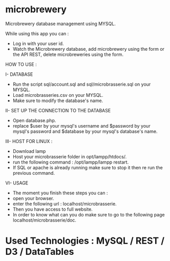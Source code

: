 # microbrewery


Microbrewery database management using MYSQL.


While using this app you can :

- Log in with your user id.
- Watch the Microbrewery database, add microbrewery using the form or the API REST, delete microbreweries using the form.



HOW TO USE :

I- DATABASE
- Run the script sql/account.sql and sql/microbrasserie.sql on your MYSQL.
- Load microbrasseries.csv on your MYSQL.
- Make sure to modify the database's name.

II- SET UP THE CONNECTION TO THE DATABASE
- Open database.php.
- replace $user by your mysql's username and $password by your mysql's password and $database by your mysql's database's name.

III- HOST
FOR LINUX :
- Download lamp
- Host your microbrasserie folder in opt/lampp/htdocs/.
- run the following command : /opt/lampp/lampp restart.
- If SQL or apache is already running make sure to stop it then re run the previous command.

VI- USAGE
- The moment you finish these steps you can :
- open your browser.
- enter the following url : localhost/microbrasserie.
- Then you have access to full website.
- In order to know what can you do make sure to go to the following page localhost/microbrasserie/doc.


# Used Technologies : MySQL / REST / D3 / DataTables
